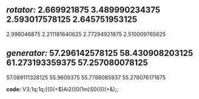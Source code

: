 *rotator:*
2.669921875
3.489990234375
2.593017578125
2.645751953125
---
2.998046875
2.211181640625
2.77294921875
2.510009765625

*generator:*
57.296142578125
58.430908203125
61.273193359375
57.257080078125
---
57.089111328125
55.9609375
55.7788085937
55.278076171875

**code:**
V3;1q;1q;{(0(+$)Ai2{(0(1m)S0{(0(+&);;
